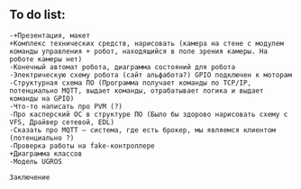 ## To do list:  
    -+Презентация, макет  
    +Комплекс технических средств, нарисовать (камера на стене с модулем команды управления + робот, находящийся в поле зрения камеры. На роботе камеры нет)  
    -Конечный автомат робота, диаграмма состояний для робота  
    -Электрическую схему робота (сайт альфабота?) GPIO подключен к моторам  
    -Структурная схема ПО (Программа получает команды по TCP/IP, потенциально MQTT, выдает команды, отрабатывает логика и выдает команды на GPIO)   
    -Что-то написать про PVM (?)  
    -Про касперский ОС в структуре ПО (Было бы здорово нарисовать схему с VFS, Драйвер сетевой, EDL)  
    -Сказать про MQTT – система, где есть брокер, мы являемся клиентом (потенциально ?)  
    -Проверка работы на fake-контроллере  
    +Диаграмма классов  
    -Модель UGROS  
    
    Заключение
